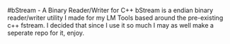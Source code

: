 #bStream - A Binary Reader/Writer for C++
bStream is a endian binary reader/writer utility I made for my LM Tools based around the pre-existing c++ fstream. I decided that since I use it so much I may as well make a seperate repo for it, enjoy.